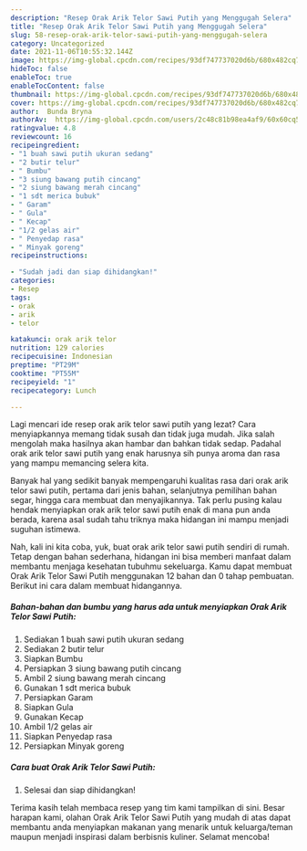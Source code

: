 ```yaml
---
description: "Resep Orak Arik Telor Sawi Putih yang Menggugah Selera"
title: "Resep Orak Arik Telor Sawi Putih yang Menggugah Selera"
slug: 58-resep-orak-arik-telor-sawi-putih-yang-menggugah-selera
category: Uncategorized
date: 2021-11-06T10:55:32.144Z
image: https://img-global.cpcdn.com/recipes/93df747737020d6b/680x482cq70/orak-arik-telor-sawi-putih-foto-resep-utama.jpg
hideToc: false
enableToc: true
enableTocContent: false
thumbnail: https://img-global.cpcdn.com/recipes/93df747737020d6b/680x482cq70/orak-arik-telor-sawi-putih-foto-resep-utama.jpg
cover: https://img-global.cpcdn.com/recipes/93df747737020d6b/680x482cq70/orak-arik-telor-sawi-putih-foto-resep-utama.jpg
author:  Bunda Bryna
authorAv:  https://img-global.cpcdn.com/users/2c48c81b98ea4af9/60x60cq50/avatar.jpg
ratingvalue: 4.8
reviewcount: 16
recipeingredient:
- "1 buah sawi putih ukuran sedang"
- "2 butir telur"
- " Bumbu"
- "3 siung bawang putih cincang"
- "2 siung bawang merah cincang"
- "1 sdt merica bubuk"
- " Garam"
- " Gula"
- " Kecap"
- "1/2 gelas air"
- " Penyedap rasa"
- " Minyak goreng"
recipeinstructions:

- "Sudah jadi dan siap dihidangkan!"
categories:
- Resep
tags:
- orak
- arik
- telor

katakunci: orak arik telor 
nutrition: 129 calories
recipecuisine: Indonesian
preptime: "PT29M"
cooktime: "PT55M"
recipeyield: "1"
recipecategory: Lunch

---
```



Lagi mencari ide resep orak arik telor sawi putih yang lezat? Cara menyiapkannya memang tidak susah dan tidak juga mudah. Jika salah mengolah maka hasilnya akan hambar dan bahkan tidak sedap. Padahal orak arik telor sawi putih yang enak harusnya sih punya aroma dan rasa yang mampu memancing selera kita.


Banyak hal yang sedikit banyak mempengaruhi kualitas rasa dari orak arik telor sawi putih, pertama dari jenis bahan, selanjutnya pemilihan bahan segar, hingga cara membuat dan menyajikannya. Tak perlu pusing kalau hendak menyiapkan orak arik telor sawi putih enak di mana pun anda berada, karena asal sudah tahu triknya maka hidangan ini mampu menjadi suguhan istimewa.




Nah, kali ini kita coba, yuk, buat orak arik telor sawi putih sendiri di rumah. Tetap dengan bahan sederhana, hidangan ini bisa memberi manfaat dalam membantu menjaga kesehatan tubuhmu sekeluarga. Kamu dapat membuat Orak Arik Telor Sawi Putih menggunakan 12 bahan dan 0 tahap pembuatan. Berikut ini cara dalam membuat hidangannya.

<!--inarticleads1-->

##### Bahan-bahan dan bumbu yang harus ada untuk menyiapkan Orak Arik Telor Sawi Putih:

1. Sediakan 1 buah sawi putih ukuran sedang
1. Sediakan 2 butir telur
1. Siapkan  Bumbu
1. Persiapkan 3 siung bawang putih cincang
1. Ambil 2 siung bawang merah cincang
1. Gunakan 1 sdt merica bubuk
1. Persiapkan  Garam
1. Siapkan  Gula
1. Gunakan  Kecap
1. Ambil 1/2 gelas air
1. Siapkan  Penyedap rasa
1. Persiapkan  Minyak goreng




<!--inarticleads2-->

##### Cara buat Orak Arik Telor Sawi Putih:


1. Selesai dan siap dihidangkan!



Terima kasih telah membaca resep yang tim kami tampilkan di sini. Besar harapan kami, olahan Orak Arik Telor Sawi Putih yang mudah di atas dapat membantu anda menyiapkan makanan yang menarik untuk keluarga/teman maupun menjadi inspirasi dalam berbisnis kuliner. Selamat mencoba!
